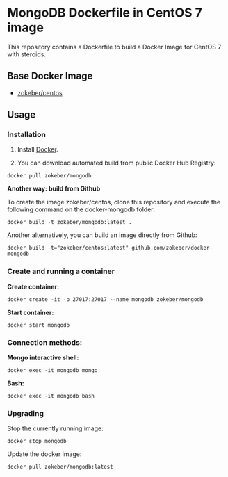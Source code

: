 # MongoDB Dockerfile in CentOS 7 image

This repository contains a Dockerfile to build a Docker Image for CentOS 7 with steroids.

## Base Docker Image

* [zokeber/centos](https://registry.hub.docker.com/u/zokeber/centos/)

## Usage


### Installation

1. Install [Docker](https://www.docker.com/).

2. You can download automated build from public Docker Hub Registry:

```
docker pull zokeber/mongodb
```

**Another way: build from Github**

To create the image zokeber/centos, clone this repository and execute the following command on the docker-mongodb folder:

`docker build -t zokeber/mongodb:latest .`

Another alternatively, you can build an image directly from Github:

`docker build -t="zokeber/centos:latest" github.com/zokeber/docker-mongodb`


### Create and running a container

**Create container:**

```
docker create -it -p 27017:27017 --name mongodb zokeber/mongodb
```

**Start container:**

```
docker start mongodb
```


### Connection methods:

**Mongo interactive shell:**

`docker exec -it mongodb mongo`

**Bash:**

`docker exec -it mongodb bash`


### Upgrading

Stop the currently running image:

```
docker stop mongodb
```


Update the docker image:

```
docker pull zokeber/mongodb:latest
```